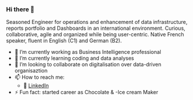 ### Hi there 👋

Seasoned Engineer for operations and enhancement of data infrastructure, reports portfolio and Dashboards in an international environment. Curious, collaborative, agile and organized while being user-centric. Native French speaker, fluent in English (C1) and German (B2).


- 🔭 I’m currently working as Business Intelligence professional
- 🌱 I’m currently learning coding and data analyses
- 👯 I’m looking to collaborate on digitalisation over data-driven organisaztion
- 📫 How to reach me:
  - :office: [LinkedIn](https://www.linkedin.com/in/prausis)
- ⚡ Fun fact: started career as Chocolate & -Ice cream Maker

<!---
[![Top Langs](https://github-readme-stats.vercel.app/api/top-langs/?username=prausis)](https://github.com/prausis/github-readme-stats)
--->

